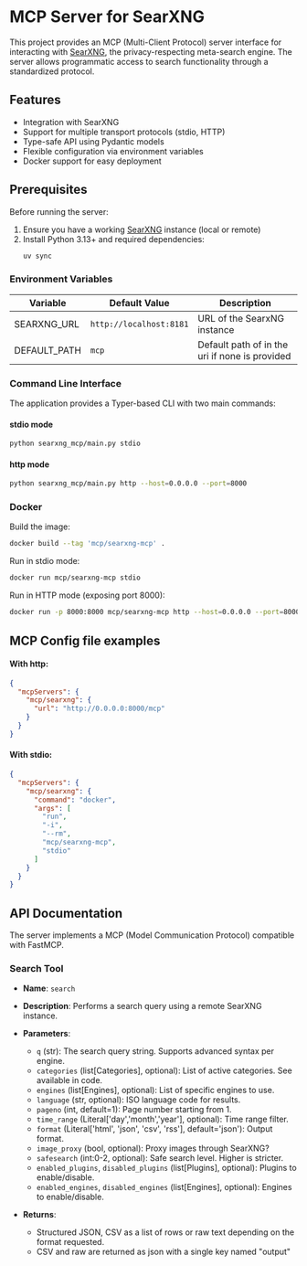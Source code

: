 # MCP Server for SearXNG

This project provides an MCP (Multi-Client Protocol) server interface for interacting with [SearXNG](https://github.com/searxng/searxng), the privacy-respecting meta-search engine. The server allows programmatic access to search functionality through a standardized protocol.

## Features

- Integration with SearXNG
- Support for multiple transport protocols (stdio, HTTP)
- Type-safe API using Pydantic models
- Flexible configuration via environment variables
- Docker support for easy deployment

## Prerequisites

Before running the server:
1. Ensure you have a working [SearXNG](https://github.com/searxng/searxng) instance (local or remote)
2. Install Python 3.13+ and required dependencies:
   ```bash
   uv sync
   ```

### Environment Variables

| Variable     | Default Value          | Description                        |
|--------------|------------------------|------------------------------------|
| SEARXNG_URL  | `http://localhost:8181`| URL of the SearxNG instance        |
| DEFAULT_PATH | `mcp`              | Default path of in the uri if none is provided        |

### Command Line Interface

The application provides a Typer-based CLI with two main commands:

#### stdio mode
```bash
python searxng_mcp/main.py stdio
```

#### http mode
```bash
python searxng_mcp/main.py http --host=0.0.0.0 --port=8000
```

### Docker

Build the image:
```bash
docker build --tag 'mcp/searxng-mcp' .
```

Run in stdio mode:
```bash
docker run mcp/searxng-mcp stdio
```

Run in HTTP mode (exposing port 8000):
```bash
docker run -p 8000:8000 mcp/searxng-mcp http --host=0.0.0.0 --port=8000
```
## MCP Config file examples
#### With http:
```json
{
  "mcpServers": {
    "mcp/searxng": {
      "url": "http://0.0.0.0:8000/mcp"
    }
  }
}
```

#### With stdio:
```json
{
  "mcpServers": {
    "mcp/searxng": {
      "command": "docker",
      "args": [
        "run",
        "-i",
        "--rm",
        "mcp/searxng-mcp",
        "stdio"
      ]
    }
  }
}
```

## API Documentation

The server implements a MCP (Model Communication Protocol) compatible with FastMCP.

### Search Tool
- **Name**: `search`
- **Description**: Performs a search query using a remote SearXNG instance.
- **Parameters**:
  - `q` (str): The search query string. Supports advanced syntax per engine.
  - `categories` (list[Categories], optional): List of active categories. See available in code.
  - `engines` (list[Engines], optional): List of specific engines to use.
  - `language` (str, optional): ISO language code for results.
  - `pageno` (int, default=1): Page number starting from 1.
  - `time_range` (Literal['day','month','year'], optional): Time range filter.
  - `format` (Literal['html', 'json', 'csv', 'rss'], default='json'): Output format.
  - `image_proxy` (bool, optional): Proxy images through SearXNG?
  - `safesearch` (int:0-2, optional): Safe search level. Higher is stricter.
  - `enabled_plugins`, `disabled_plugins` (list[Plugins], optional): Plugins to enable/disable.
  - `enabled_engines`, `disabled_engines` (list[Engines], optional): Engines to enable/disable.

- **Returns**:
  - Structured JSON, CSV as a list of rows or raw text depending on the format requested.
  - CSV and raw are returned as json with a single key named "output"

